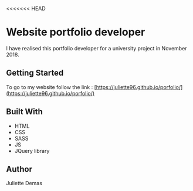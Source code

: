 <<<<<<< HEAD
# Website portfolio developer

I have realised this portfolio developer for a university project in November 2018. 

## Getting Started

To go to my website follow the link : [https://juliette96.github.io/porfolio/](https://juliette96.github.io/porfolio/)

## Built With

* HTML
* CSS
* SASS
* JS 
* JQuery library

## Author

Juliette Demas